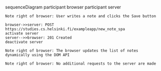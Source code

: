 sequenceDiagram
    participant browser
    participant server

    Note right of browser: User writes a note and clicks the Save button

    browser->>server: POST https://studies.cs.helsinki.fi/exampleapp/new_note_spa
    activate server
    server-->>browser: 201 Created
    deactivate server

    Note right of browser: The browser updates the list of notes dynamically using the DOM API

    Note right of browser: No additional requests to the server are made
